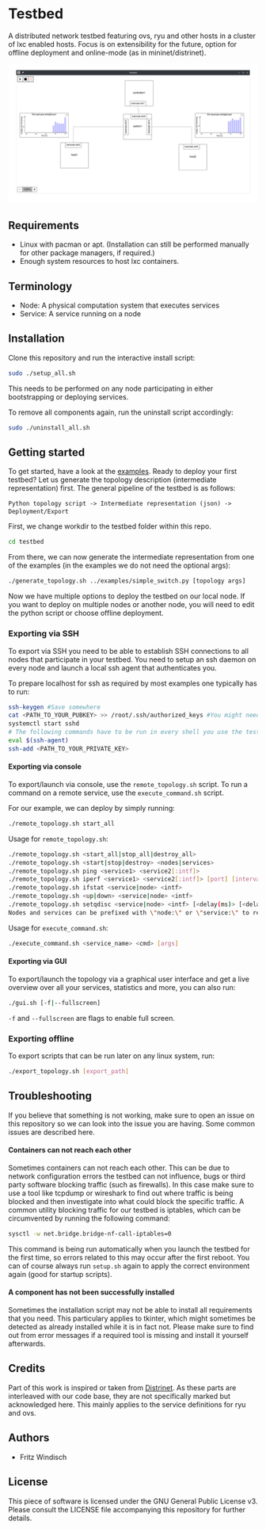 # Testbed

A distributed network testbed featuring ovs, ryu and other hosts in a cluster of lxc enabled hosts.
Focus is on extensibility for the future, option for offline deployment and online-mode (as in mininet/distrinet).

![Picture of gui](examples/simple_controller.png)

## Requirements

+ Linux with pacman or apt.
  (Installation can still be performed manually for other package managers, if required.)
+ Enough system resources to host lxc containers.

## Terminology

+ Node: A physical computation system that executes services
+ Service: A service running on a node

## Installation

Clone this repository and run the interactive install script:

```bash
sudo ./setup_all.sh
```

This needs to be performed on any node participating in either bootstrapping or deploying services.

To remove all components again, run the uninstall script accordingly:

```bash
sudo ./uninstall_all.sh
```

## Getting started

To get started, have a look at the [examples](examples).
Ready to deploy your first testbed?
Let us generate the topology description (intermediate representation) first.
The general pipeline of the testbed is as follows:

```
Python topology script -> Intermediate representation (json) -> Deployment/Export
```

First, we change workdir to the testbed folder within this repo.

```bash
cd testbed
```

From there, we can now generate the intermediate representation from one of the examples
(in the examples we do not need the optional args):

```bash
./generate_topology.sh ../examples/simple_switch.py [topology args]
```

Now we have multiple options to deploy the testbed on our local node. If you want to deploy
on multiple nodes or another node, you will need to edit the python script or choose offline deployment.

### Exporting via SSH

To export via SSH you need to be able to establish SSH connections to all nodes that
participate in your testbed. You need to setup an ssh daemon on every node and launch
a local ssh agent that authenticates you.

To prepare localhost for ssh as required by most examples one typically has to run:

```bash
ssh-keygen #Save somewhere
cat <PATH_TO_YOUR_PUBKEY> >> /root/.ssh/authorized_keys #You might need to create /root/.ssh before
systemctl start sshd
# The following commands have to be run in every shell you use the testbed from
eval $(ssh-agent)
ssh-add <PATH_TO_YOUR_PRIVATE_KEY>
```

#### Exporting via console

To export/launch via console, use the `remote_topology.sh` script.
To run a command on a remote service, use the `execute_command.sh` script.

For our example, we can deploy by simply running:

```bash
./remote_topology.sh start_all
```

Usage for `remote_topology.sh`:

```bash
./remote_topology.sh <start_all|stop_all|destroy_all>
./remote_topology.sh <start|stop|destroy> <nodes|services>
./remote_topology.sh ping <service1> <service2[:intf]>
./remote_topology.sh iperf <service1> <service2[:intf]> [port] [interval] [time] [<client options> [| <server options>]]
./remote_topology.sh ifstat <service|node> <intf>
./remote_topology.sh <up|down> <service|node> <intf>
./remote_topology.sh setqdisc <service|node> <intf> [<delay(ms)> [<delay-variation(ms)> [<delay-correlation(0;1)> [<loss(0;1)> [<loss-correlation(0;1)>]]]]]
Nodes and services can be prefixed with \"node:\" or \"service:\" to resolve ambiguity."
```

Usage for `execute_command.sh`:

```bash
./execute_command.sh <service_name> <cmd> [args]
```

#### Exporting via GUI

To export/launch the topology via a graphical user interface and get a live overview over
all your services, statistics and more, you can also run:

```bash
./gui.sh [-f|--fullscreen]
```

`-f` and `--fullscreen` are flags to enable full screen.

### Exporting offline

To export scripts that can be run later on any linux system, run:

```bash
./export_topology.sh [export_path]
```

## Troubleshooting

If you believe that something is not working, make sure to open an issue on this repository so we can look into the issue you are having. Some common issues are described here.

#### Containers can not reach each other
Sometimes containers can not reach each other. This can be due to network configuration errors the testbed can not influence, bugs or third party software blocking traffic (such as firewalls). In this case make sure to use a tool like tcpdump or wireshark to find out where traffic is being blocked and then investigate into what could block the specific traffic. A common utility blocking traffic for our testbed is iptables, which can be circumvented by running the following command:

```bash
sysctl -w net.bridge.bridge-nf-call-iptables=0
```
This command is being run automatically when you launch the testbed for the first time, so errors related to this may occur after the first reboot. You can of course always run `setup.sh` again to apply the correct environment again (good for startup scripts).

#### A component has not been successfully installed
Sometimes the installation script may not be able to install all requirements that you need. This particulary applies to tkinter, which might sometimes be detected as already installed while it is in fact not. Please make sure to find out from error messages if a required tool is missing and install it yourself afterwards.

## Credits

Part of this work is inspired or taken from [Distrinet](https://github.com/Giuseppe1992/Distrinet).
As these parts are interleaved with our code base, they are not specifically marked but acknowledged here.
This mainly applies to the service definitions for ryu and ovs.

## Authors

+ Fritz Windisch

## License

This piece of software is licensed under the GNU General Public License v3. Please consult the LICENSE file accompanying this repository for further details.
